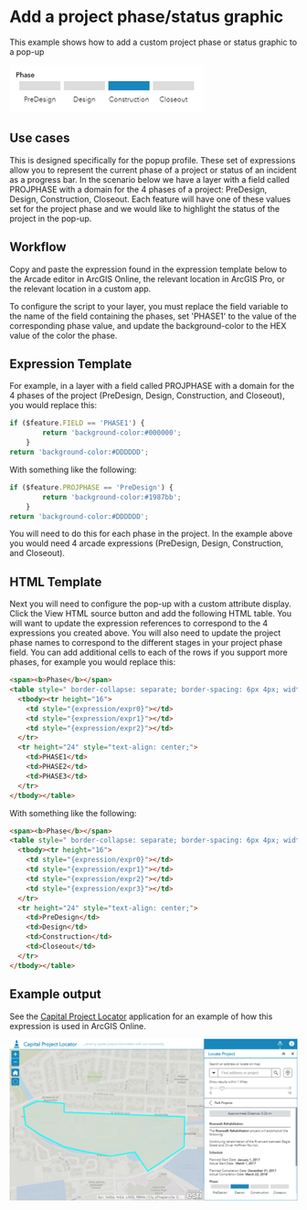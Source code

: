 
# Add a project phase/status graphic

This example shows how to add a custom project phase or status graphic to a pop-up

![project-phase-overview](./images/project-phase-overview.png)

## Use cases

This is designed specifically for the popup profile. These set of expressions allow you to represent the current phase of a project or status of an incident as a progress bar. In the scenario below we have a layer with a field called PROJPHASE with a domain for the 4 phases of a project: PreDesign, Design, Construction, Closeout. Each feature will have one of these values set for the project phase and we would like to highlight the status of the project in the pop-up.

## Workflow

Copy and paste the expression found in the expression template below to the Arcade editor in ArcGIS Online, the relevant location in ArcGIS Pro, or the relevant location in a custom app.

To configure the script to your layer, you must replace the field variable to the name of the field containing the phases, set 'PHASE1' to the value of the corresponding phase value, and update the background-color to the HEX value of the color the phase. 

## Expression Template

For example, in a layer with a field called PROJPHASE with a domain for the 4 phases of the project (PreDesign, Design, Construction, and Closeout), you would replace this:

```js
if ($feature.FIELD == 'PHASE1') {
        return 'background-color:#000000';
    }
return 'background-color:#DDDDDD';
```

With something like the following:

```js
if ($feature.PROJPHASE == 'PreDesign') {
        return 'background-color:#1987bb';
    }
return 'background-color:#DDDDDD';
```

You will need to do this for each phase in the project. In the example above you would need 4 arcade expressions (PreDesign, Design, Construction, and Closeout).


## HTML Template

Next you will need to configure the pop-up with a custom attribute display. Click the View HTML source button and add the following HTML table. You will want to update the expression references to correspond to the 4 expressions you created above. You will also need to update the project phase names to correspond to the different stages in your project phase field. You can add additional cells to each of the rows if you support more phases, for example you would replace this:

```html
<span><b>Phase</b></span>
<table style=" border-collapse: separate; border-spacing: 6px 4px; width: 100%; table-layout: fixed;">
  <tbody><tr height="16">
    <td style="{expression/expr0}"></td>
    <td style="{expression/expr1}"></td>
    <td style="{expression/expr2}"></td>
  </tr>
  <tr height="24" style="text-align: center;">
    <td>PHASE1</td>
    <td>PHASE2</td>
    <td>PHASE3</td>
  </tr>
</tbody></table>
```

With something like the following:

```html
<span><b>Phase</b></span>
<table style=" border-collapse: separate; border-spacing: 6px 4px; width: 100%; table-layout: fixed;">
  <tbody><tr height="16">
    <td style="{expression/expr0}"></td>
    <td style="{expression/expr1}"></td>
    <td style="{expression/expr2}"></td>
    <td style="{expression/expr3}"></td>
  </tr>
  <tr height="24" style="text-align: center;">
    <td>PreDesign</td>
    <td>Design</td>
    <td>Construction</td>
    <td>Closeout</td>
  </tr>
</tbody></table>
```

## Example output

See the [Capital Project Locator](http://links.esri.com/localgovernment/tryit/CapitalProjectLocator) application for an example of how this expression is used in ArcGIS Online.

[![project-phase](./images/project-phase.png)](http://links.esri.com/localgovernment/tryit/CapitalProjectLocator)
